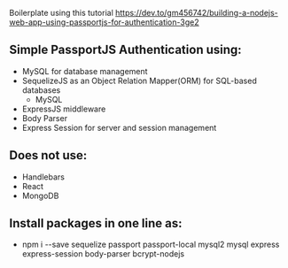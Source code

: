 Boilerplate using this tutorial https://dev.to/gm456742/building-a-nodejs-web-app-using-passportjs-for-authentication-3ge2

## Simple PassportJS Authentication using:

- MySQL for database management
- SequelizeJS as an Object Relation Mapper(ORM) for SQL-based databases
  - MySQL
- ExpressJS middleware
- Body Parser
- Express Session for server and session management

## Does not use:

- Handlebars
- React
- MongoDB

## Install packages in one line as:

- npm i --save sequelize passport passport-local mysql2 mysql express express-session body-parser bcrypt-nodejs

